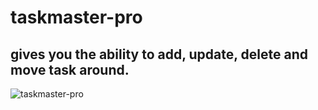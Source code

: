 # taskmaster-pro
## gives you the ability to add, update, delete and move task around.
![taskmaster-pro](https://mcowley1.github.io/taskmaster-pro/)
